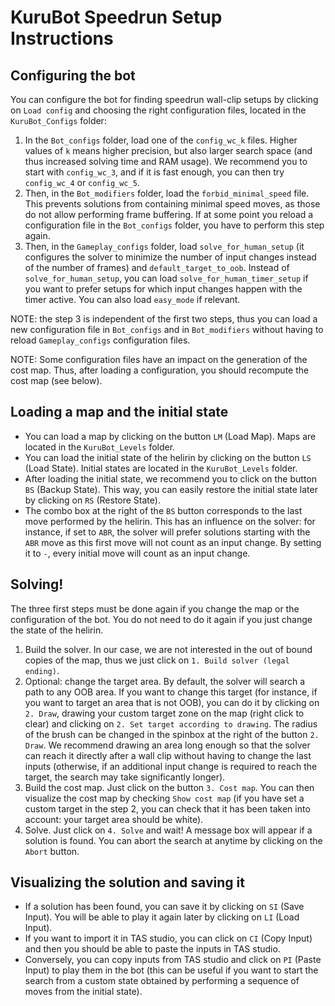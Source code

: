 # KuruBot Speedrun Setup Instructions

## Configuring the bot

You can configure the bot for finding speedrun wall-clip setups by clicking on `Load config` and choosing the right configuration files, located in the `KuruBot_Configs` folder:

1. In the `Bot_configs` folder, load one of the `config_wc_k` files. Higher values of `k` means higher precision, but also larger search space (and thus increased solving time and RAM usage). We recommend you to start with `config_wc_3`, and if it is fast enough, you can then try `config_wc_4` or `config_wc_5`.
2. Then, in the `Bot_modifiers` folder, load the `forbid_minimal_speed` file. This prevents solutions from containing minimal speed moves, as those do not allow performing frame buffering. If at some point you reload a configuration file in the `Bot_configs` folder, you have to perform this step again.
3. Then, in the `Gameplay_configs` folder, load `solve_for_human_setup` (it configures the solver to minimize the number of input changes instead of the number of frames) and `default_target_to_oob`. Instead of `solve_for_human_setup`, you can load `solve_for_human_timer_setup` if you want to prefer setups for which input changes happen with the timer active. You can also load `easy_mode` if relevant.

NOTE: the step 3 is independent of the first two steps, thus you can load a new configuration file in `Bot_configs` and in `Bot_modifiers` without having to reload `Gameplay_configs` configuration files.

NOTE: Some configuration files have an impact on the generation of the cost map. Thus, after loading a configuration, you should recompute the cost map (see below).

## Loading a map and the initial state

- You can load a map by clicking on the button `LM` (Load Map). Maps are located in the `KuruBot_Levels` folder.
- You can load the initial state of the helirin by clicking on the button `LS` (Load State). Initial states are located in the `KuruBot_Levels` folder.
- After loading the initial state, we recommend you to click on the button `BS` (Backup State). This way, you can easily restore the initial state later by clicking on `RS` (Restore State).
- The combo box at the right of the `BS` button corresponds to the last move performed by the helirin. This has an influence on the solver: for instance, if set to `ABR`, the solver will prefer solutions starting with the `ABR` move as this first move will not count as an input change. By setting it to `-`, every initial move will count as an input change.

## Solving!

The three first steps must be done again if you change the map or the configuration of the bot. You do not need to do it again if you just change the state of the helirin.

1. Build the solver. In our case, we are not interested in the out of bound copies of the map, thus we just click on `1. Build solver (legal ending)`.
2. Optional: change the target area. By default, the solver will search a path to any OOB area. If you want to change this target (for instance, if you want to target an area that is not OOB), you can do it by clicking on `2. Draw`, drawing your custom target zone on the map (right click to clear) and clicking on `2. Set target according to drawing`. The radius of the brush can be changed in the spinbox at the right of the button `2. Draw`. We recommend drawing an area long enough so that the solver can reach it directly after a wall clip without having to change the last inputs (otherwise, if an additional input change is required to reach the target, the search may take significantly longer).
3. Build the cost map. Just click on the button `3. Cost map`. You can then visualize the cost map by checking `Show cost map` (if you have set a custom target in the step 2, you can check that it has been taken into account: your target area should be white).
4. Solve. Just click on `4. Solve` and wait! A message box will appear if a solution is found. You can abort the search at anytime by clicking on the `Abort` button.

## Visualizing the solution and saving it

- If a solution has been found, you can save it by clicking on `SI` (Save Input). You will be able to play it again later by clicking on `LI` (Load Input).
- If you want to import it in TAS studio, you can click on `CI` (Copy Input) and then you should be able to paste the inputs in TAS studio.
- Conversely, you can copy inputs from TAS studio and click on `PI` (Paste Input) to play them in the bot (this can be useful if you want to start the search from a custom state obtained by performing a sequence of moves from the initial state).
